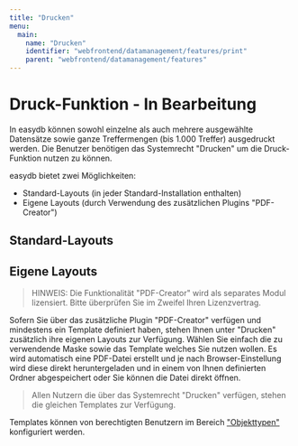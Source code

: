 ```yaml
---
title: "Drucken"
menu:
  main:
    name: "Drucken"
    identifier: "webfrontend/datamanagement/features/print"
    parent: "webfrontend/datamanagement/features"
---
```

# Druck-Funktion - In Bearbeitung

In easydb können sowohl einzelne als auch mehrere ausgewählte Datensätze sowie ganze Treffermengen (bis 1.000 Treffer) ausgedruckt werden. Die Benutzer benötigen das Systemrecht "Drucken" um die Druck-Funktion nutzen zu können.

easydb bietet zwei Möglichkeiten:

- Standard-Layouts (in jeder Standard-Installation enthalten)
- Eigene Layouts (durch Verwendung des zusätzlichen Plugins "PDF-Creator")



## Standard-Layouts





## Eigene Layouts

> HINWEIS: Die Funktionalität "PDF-Creator" wird als separates Modul lizensiert. Bitte überprüfen Sie im Zweifel Ihren Lizenzvertrag.

Sofern Sie über das zusätzliche Plugin "PDF-Creator" verfügen und mindestens ein Template definiert haben, stehen Ihnen unter "Drucken" zusätzlich ihre eigenen Layouts zur Verfügung. Wählen Sie einfach die zu verwendende Maske sowie das Template welches Sie nutzen wollen. Es wird automatisch eine PDF-Datei erstellt und je nach Browser-Einstellung wird diese direkt heruntergeladen und in einem von Ihnen definierten Ordner abgespeichert oder Sie können die Datei direkt öffnen.

> Allen Nutzern die über das Systemrecht "Drucken" verfügen, stehen die gleichen Templates zur Verfügung. 

Templates können von berechtigten Benutzern im Bereich ["Objekttypen"](../../../rightsmanagement/objecttypes) konfiguriert werden.